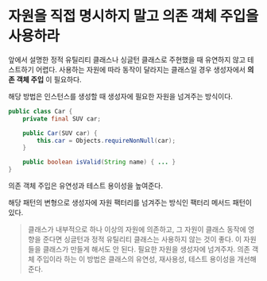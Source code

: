 # 자원을 직접 명시하지 말고 의존 객체 주입을 사용하라

앞에서 설명한 정적 유틸리티 클래스나 싱글턴 클래스로 주현했을 때 유연하지 않고 테스트하기 어렵다.
사용하는 자원에 따라 동작이 달라지는 클래스일 경우 생성자에서 __의존 객체 주입__ 이 필요하다.

해당 방법은 인스턴스를 생성할 때 생성자에 필요한 자원을 넘겨주는 방식이다.

``` java
public class Car {
    private final SUV car;

    public Car(SUV car) {
        this.car = Objects.requireNonNull(car);
    }

    public boolean isValid(String name) { ... }
}
```

의존 객체 주입은 유연성과 테스트 용이성을 높여준다.

해당 패턴의 변형으로 생성자에 자원 팩터리를 넘겨주는 방식인 팩터리 메서드 패턴이 있다.

> 클래스가 내부적으로 하나 이상의 자원에 의존하고, 그 자원이 클래스 동작에 영향을 준다면 싱글턴과 정적 유틸리티 클래스는 사용하지 않는 것이 좋다.
> 이 자원들을 클래스가 만들게 해서도 안 된다. 필요한 자원을 생성자에 넘겨주자.
> 의존 객체 주입이라 하는 이 방법은 클래스의 유연성, 재사용성, 테스트 용이성을 개선해준다.